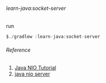 ###### learn-java:socket-server

run
```java
$./gradlew :learn-java:socket-server
```

###### Reference
1. [Java NIO Tutorial](http://tutorials.jenkov.com/java-nio/index.html)
2. [java nio server](https://github.com/jjenkov/java-nio-server/blob/master/src/main/java/com/jenkov/nioserver/example/Main.java)